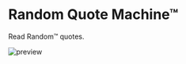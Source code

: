 # Random Quote Machine™

Read Random™ quotes.

![preview](https://user-images.githubusercontent.com/28837746/105174049-fc61b700-5b47-11eb-8061-3b81d336714d.png)
